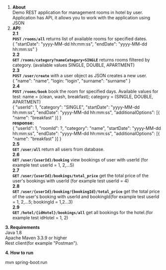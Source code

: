 1. **About**\
Demo REST application for management rooms in hotel by user.\
Application has API, it allows you to work with the application using JSON
2. **API:**\
**2.1**\
**`POST`** **`/rooms/all`** returns list of available rooms for specified dates.\
{
"startDate": "yyyy-MM-dd hh:mm:ss",
"endDate": "yyyy-MM-dd hh:mm:ss"
}\
**2.2**\
**`GET`** **`/rooms/category?nameCategory=SINGLE`** returns rooms filtered by category.
(available values SINGLE, DOUBLE, APARTMENT)\
**2.3**\
**`POST`** **`/user/create`** with a user object as JSON creates a new user.\
{
    "name": "name",
    "login: "login",
    "surname": "surname"
}\
**2.4**\
**`POST`** **`/rooms/book`** book the room for specified days. Available values for test: name = (clean, wash, breakfast); category = (SINGLE, DOUBLE, APARTMENT)\
{
	"userId": 1,
	"category": "SINGLE",
	"startDate": "yyyy-MM-dd hh:mm:ss",
	"endDate": "yyyy-MM-dd hh:mm:ss",
	"additionalOptions": [{
		"name": "breakfast"
	}]
}\
**response:**\
{
    "userId": 1,
    "roomId": ?,
    "category": "name",
    "startDate": "yyyy-MM-dd hh:mm:ss",
    "endDate": "yyyy-MM-dd hh:mm:ss",
    "additionalOptions": [{
    		"name": "breakfast"
    }]
}\
**2.5**\
**`GET`** **`/user/all`** return all users from database.\
**2.6**\
**`GET`** **`/user/{userId}/booking`** view bookings of user with userId (for example test userId = 1, 2,...5)\
**2.7**\
**`GET`** **`/user/{userId}/bookings/total_price`** get the total price of the user's bookings with userId (for example test userId = 4)\
**2.8**\
**`GET`** **`/user/{userId}/booking/{bookingId}/total_price`** get the total price of the user's booking with userId and bookingId(for example test userId = 1, 2,...5; bookingId = 1,2...3)\
**2.9**\
**`GET`** **`/hotel/{idHotel}/bookings/all`** get all bookings for the hotel.(for example test idHotel = 1, 2)

**3. Requirements**\
Java 1.8\
Apache Maven 3.3.9 or higher\
Rest client(for example "Postman").

**4. How to run**

mvn spring-boot:run